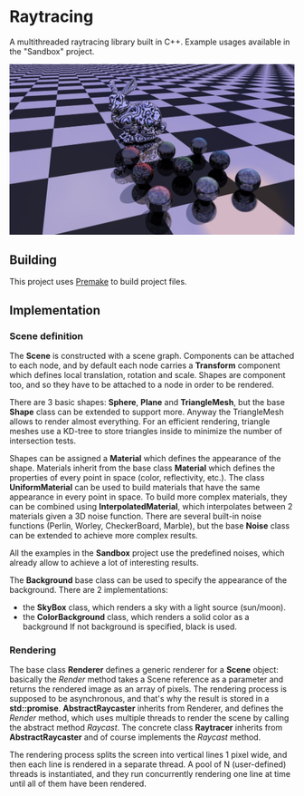 # Raytracing

A multithreaded raytracing library built in C++. Example usages available in the "Sandbox" project.

![Screenshot](https://github.com/erbuka/raytracing/blob/master/screenshot.jpg)

## Building

This project uses [Premake](https://premake.github.io/) to build project files.

## Implementation

### Scene definition

The __Scene__ is constructed with a scene graph. Components can be attached to each node, and by default each node carries a __Transform__ component which defines local translation, rotation and scale. Shapes are component too, and so they have to be attached to a node in order to be rendered.

There are 3 basic shapes: __Sphere__, __Plane__ and __TriangleMesh__, but the base __Shape__ class can be extended to support more. Anyway the TriangleMesh allows to render almost everything. For an efficient rendering, triangle meshes use a KD-tree to store triangles inside to minimize the number of intersection tests.

Shapes can be assigned a __Material__ which defines the appearance of the shape. Materials inherit from the base class __Material__ which defines the properties of every point in space (color, reflectivity, etc.). The class __UniformMaterial__ can be used to build materials that have the same appearance in every point in space. To build more complex materials, they can be combined using __InterpolatedMaterial__, which interpolates between 2 materials given a 3D noise function. There are several built-in noise functions (Perlin, Worley, CheckerBoard, Marble), but the base __Noise__ class can be extended to achieve more complex results. 

All the examples in the __Sandbox__ project use the predefined noises, which already allow to achieve a lot of interesting results.

The __Background__ base class can be used to specify the appearance of the background. There are 2 implementations:
- the __SkyBox__ class, which renders a sky with a light source (sun/moon).
- the __ColorBackground__ class, which renders a solid color as a background
If not background is specified, black is used.

### Rendering

The base class __Renderer__ defines a generic renderer for a __Scene__ object: basically the _Render_ method takes a Scene reference as a parameter and returns the rendered image as an array of pixels. The rendering process is supposed to be asynchronous, and that's why the result is stored in a __std::promise__.
__AbstractRaycaster__ inherits from Renderer, and defines the _Render_ method, which uses multiple threads to render the scene by calling the abstract method _Raycast_. The concrete class __Raytracer__ inherits from __AbstractRaycaster__ and of course implements the _Raycast_ method. 

The rendering process splits the screen into vertical lines 1 pixel wide, and then each line is rendered in a separate thread. A pool of N (user-defined) threads is instantiated, and they run concurrently rendering one line at time until all of them have been rendered.
